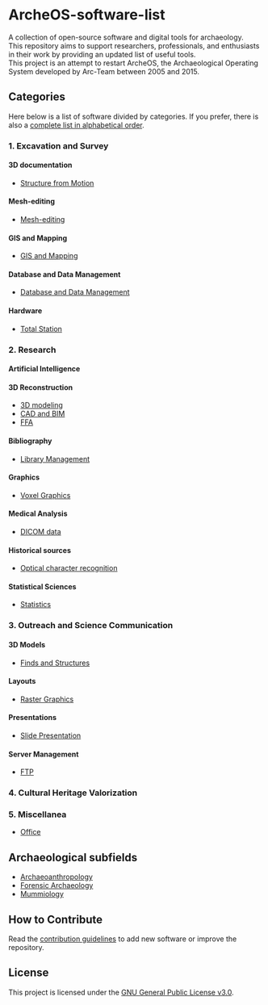 # ArcheOS-software-list

A collection of open-source software and digital tools for archaeology.  
This repository aims to support researchers, professionals, and enthusiasts in their work by providing an updated list of useful tools.  
This project is an attempt to restart ArcheOS, the Archaeological Operating System developed by Arc-Team between 2005 and 2015.

## Categories

Here below is a list of software divided by categories. If you prefer, there is also a [complete list in alphabetical order](software/list.md).

### 1. Excavation and Survey

#### 3D documentation

- [Structure from Motion](software/sfm.md)

#### Mesh-editing

- [Mesh-editing](software/mesh-editing.md)

#### GIS and Mapping

- [GIS and Mapping](/software/gis.md)

#### Database and Data Management

- [Database and Data Management](software/dbms.md)

#### Hardware

- [Total Station](software/total_station.md)

### 2. Research

#### Artificial Intelligence

#### 3D Reconstruction

- [3D modeling](software/3d_modeling.md)
- [CAD and BIM](software/cad_bim.md)
- [FFA](software/ffa.md)

#### Bibliography

- [Library Management](software/library.md)

#### Graphics

- [Voxel Graphics](software/voxel.md)

#### Medical Analysis

- [DICOM data](software/dicom.md)

#### Historical sources

- [Optical character recognition](software/ocr.md)

#### Statistical Sciences

- [Statistics](software/statistics.md)

### 3. Outreach and Science Communication

#### 3D Models

- [Finds and Structures](software/outreach_3d_models.md)

#### Layouts

- [Raster Graphics](software/raster.md)

#### Presentations

- [Slide Presentation](software/presentation.md)

#### Server Management

- [FTP](software/ftp.md)

### 4. Cultural Heritage Valorization

### 5. Miscellanea

- [Office](software/office.md)

## Archaeological subfields

- [Archaeoanthropology](subfields/archaeoanthropology.md)
- [Forensic Archaeology](subfields/forensic_archaeology.md)
- [Mummiology](subfields/mummiology.md)

## How to Contribute

Read the [contribution guidelines](CONTRIBUTING.md) to add new software or improve the repository.

## License

This project is licensed under the [GNU General Public License v3.0](LICENSE).

